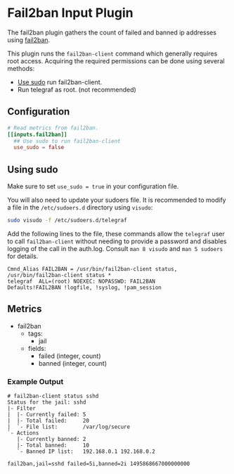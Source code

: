 # Fail2ban Input Plugin

The fail2ban plugin gathers the count of failed and banned ip addresses using
[fail2ban](https://www.fail2ban.org).

This plugin runs the `fail2ban-client` command which generally requires root access.
Acquiring the required permissions can be done using several methods:

- [Use sudo](#using-sudo) run fail2ban-client.
- Run telegraf as root. (not recommended)

## Configuration

```toml @sample.conf
# Read metrics from fail2ban.
[[inputs.fail2ban]]
  ## Use sudo to run fail2ban-client
  use_sudo = false
```

## Using sudo

Make sure to set `use_sudo = true` in your configuration file.

You will also need to update your sudoers file.  It is recommended to modify a
file in the `/etc/sudoers.d` directory using `visudo`:

```bash
sudo visudo -f /etc/sudoers.d/telegraf
```

Add the following lines to the file, these commands allow the `telegraf` user
to call `fail2ban-client` without needing to provide a password and disables
logging of the call in the auth.log.  Consult `man 8 visudo` and `man 5
sudoers` for details.

```text
Cmnd_Alias FAIL2BAN = /usr/bin/fail2ban-client status, /usr/bin/fail2ban-client status *
telegraf  ALL=(root) NOEXEC: NOPASSWD: FAIL2BAN
Defaults!FAIL2BAN !logfile, !syslog, !pam_session
```

## Metrics

- fail2ban
  - tags:
    - jail
  - fields:
    - failed (integer, count)
    - banned (integer, count)

### Example Output

```shell
# fail2ban-client status sshd
Status for the jail: sshd
|- Filter
|  |- Currently failed: 5
|  |- Total failed:     20
|  `- File list:        /var/log/secure
`- Actions
   |- Currently banned: 2
   |- Total banned:     10
   `- Banned IP list:   192.168.0.1 192.168.0.2
```

```shell
fail2ban,jail=sshd failed=5i,banned=2i 1495868667000000000
```
